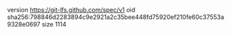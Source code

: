 version https://git-lfs.github.com/spec/v1
oid sha256:798846d2283894c9e2921a2c35bee448fd75920ef210fe60c37553a9328e0697
size 1114
